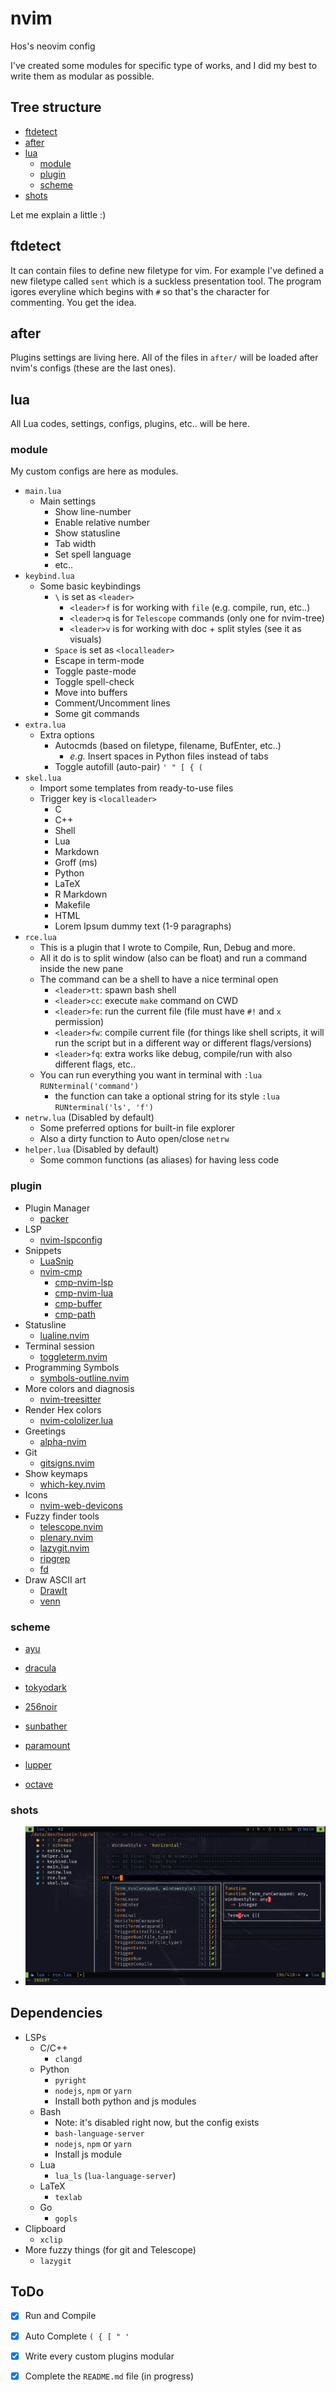 # nvim

Hos's neovim config

I've created some modules for specific type of works, and I did my best to
write them as modular as possible.

## Tree structure

+ [ftdetect](#ftdetect)
+ [after](#after)
+ [lua](#lua)
    + [module](#module)
    + [plugin](#plugin)
    + [scheme](#scheme)
+ [shots](#shots)

Let me explain a little :)

## ftdetect

It can contain files to define new filetype for vim.
For example I've defined a new filetype called `sent` which is a suckless
presentation tool. The program igores everyline which begins with `#` so
that's the character for commenting. You get the idea.

## after

Plugins settings are living here.
All of the files in `after/` will be loaded after nvim's
configs (these are the last ones).

## lua

All Lua codes, settings, configs, plugins, etc.. will be here.

### module

My custom configs are here as modules.

+ `main.lua`
    + Main settings
        + Show line-number
        + Enable relative number
        + Show statusline
        + Tab width
        + Set spell language
        + etc..
+ `keybind.lua`
    + Some basic keybindings
        + `\` is set as `<leader>`
            + `<leader>f` is for working with `file` (e.g. compile, run, etc..)
            + `<leader>q` is for `Telescope` commands (only one for nvim-tree)
            + `<leader>v` is for working with doc + split styles (see it as visuals)
        + `Space` is set as `<localleader>`
        + Escape in term-mode
        + Toggle paste-mode
        + Toggle spell-check
        + Move into buffers
        + Comment/Uncomment lines
        + Some git commands
+ `extra.lua`
    + Extra options
        + Autocmds (based on filetype, filename, BufEnter, etc..)
            + *e.g.* Insert spaces in Python files instead of tabs
        + Toggle autofill (auto-pair) `' " [ { (`
+ `skel.lua`
    + Import some templates from ready-to-use files
    + Trigger key is `<localleader>`
        + C
        + C++
        + Shell
        + Lua
        + Markdown
        + Groff (ms)
        + Python
        + LaTeX
        + R Markdown
        + Makefile
        + HTML
        + Lorem Ipsum dummy text (1-9 paragraphs)
+ `rce.lua`
    + This is a plugin that I wrote to Compile, Run, Debug and more.
    + All it do is to split window (also can be float) and run a command
      inside the new pane 
    + The command can be a shell to have a nice terminal open
        + `<leader>tt`: spawn bash shell
        + `<leader>cc`: execute `make` command on CWD
        + `<leader>fe`: run the current file (file must have `#!` and `x`
          permission)
        + `<leader>fw`: compile current file (for things like shell scripts, it
          will run the script but in a different way or different
          flags/versions)
        + `<leader>fq`: extra works like debug, compile/run with also different
          flags, etc..
    + You can run everything you want in terminal with `:lua
      RUNterminal('command')`
        + the function can take a optional string for its style `:lua
          RUNterminal('ls', 'f')`
+ `netrw.lua` (Disabled by default)
    + Some preferred options for built-in file explorer
    + Also a dirty function to Auto open/close `netrw`
+ `helper.lua` (Disabled by default)
    + Some common functions (as aliases) for having less code

### plugin

+ Plugin Manager
    + [packer](https://github.com/wbthomason/packer.nvim)
+ LSP
    + [nvim-lspconfig](https://github.com/neovim/nvim-lspconfig)
+ Snippets
    + [LuaSnip](https://github.com/L3MON4D3/LuaSnip)
    + [nvim-cmp](https://github.com/hrsh7th/nvim-cmp)
        + [cmp-nvim-lsp](https://github.com/hrsh7th/cmp-nvim-lsp)
        + [cmp-nvim-lua](https://github.com/hrsh7th/cmp-nvim-lua)
        + [cmp-buffer](https://github.com/hrsh7th/cmp-buffer)
        + [cmp-path](https://github.com/hrsh7th/cmp-path)
+ Statusline
    + [lualine.nvim](https://github.com/nvim-lualine/lualine.nvim)
+ Terminal session
    + [toggleterm.nvim](https://github.com/akinsho/toggleterm.nvim)
+ Programming Symbols
    + [symbols-outline.nvim](https://github.com/simrat39/symbols-outline.nvim)
+ More colors and diagnosis
    + [nvim-treesitter](https://github.com/nvim-treesitter/nvim-treesitter)
+ Render Hex colors
    + [nvim-cololizer.lua](https://github.com/norcalli/nvim-colorizer.lua)
+ Greetings
    + [alpha-nvim](https://github.com/goolord/alpha-nvim)
+ Git
    + [gitsigns.nvim](https://github.com/lewis6991/gitsigns.nvim)
+ Show keymaps
    + [which-key.nvim](https://github.com/folke/which-key.nvim)
+ Icons
    + [nvim-web-devicons](https://github.com/kyazdani42/nvim-web-devicons)
+ Fuzzy finder tools
    + [telescope.nvim](https://github.com/nvim-telescope/telescope.nvim)
    + [plenary.nvim](https://github.com/nvim-lua/plenary.nvim)
    + [lazygit.nvim](https://github.com/nvim-lua/plenary.nvim)
    + [ripgrep](https://github.com/BurntSushi/ripgrep)
    + [fd](https://github.com/sharkdp/fd)
+ Draw ASCII art
    + [DrawIt](https://github.com/vim-scripts/DrawIt)
    + [venn](https://github.com/jbyuki/venn.nvim)

### scheme

+ [ayu](https://github.com/Shatur/neovim-ayu)
+ [dracula](https://github.com/Mofiqul/dracula.nvim)
+ [tokyodark](https://github.com/tiagovla/tokyodark.nvim)

+ [256noir](https://github.com/hossein-lap/vim-256noir)
+ [sunbather](https://github.com/hossein-lap/vim-sunbather)
+ [paramount](https://github.com/hossein-lap/vim-paramount)
+ [lupper](https://github.com/hossein-lap/vim-lupper)
+ [octave](https://github.com/hossein-lap/vim-octave)

### shots

+ ![screen-shot](shots/shot-230620_143136.png)

## Dependencies

+ LSPs
    + C/C++
        + `clangd`
    + Python
        + `pyright`
        + `nodejs`, `npm` or `yarn`
        + Install both python and js modules
    + Bash
        + Note: it's disabled right now, but the config exists
        + `bash-language-server`
        + `nodejs`, `npm` or `yarn`
        + Install js module
    + Lua
        + `lua_ls` (`lua-language-server`)
    + LaTeX
        + `texlab`
    + Go
        + `gopls`
+ Clipboard
    + `xclip`
+ More fuzzy things (for git and Telescope)
    + `lazygit`

## ToDo

- [x] Run and Compile
- [x] Auto Complete `( { [ " '`
- [x] Write every custom plugins modular
- [x] Complete the `README.md` file (in progress)


